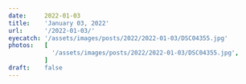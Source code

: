 ```yaml
---
date:     2022-01-03
title:    'January 03, 2022'
url:      '/2022-01-03/'
eyecatch: '/assets/images/posts/2022/2022-01-03/DSC04355.jpg'
photos:   [
            '/assets/images/posts/2022/2022-01-03/DSC04355.jpg',
          ]
draft:    false
---
```

